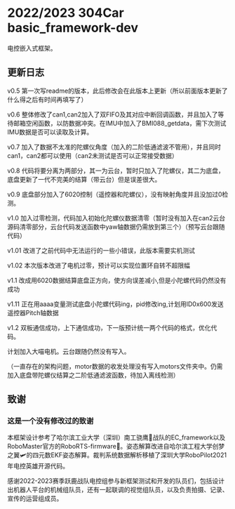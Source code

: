 # 2022/2023 304Car basic_framework-dev

电控嵌入式框架。

## 更新日志

v0.5  第一次写readme的版本，此后修改会在此版本上更新（所以前面版本更新了什么得之后有时间再填写了）

v0.6  整体修改了can1,can2加入了双FIFO及其对应中断回调函数，并且加入了等待邮箱空闲函数，以防数据冲突。在IMU中加入了BMI088_getdata，需下次测试IMU数据是否可以读取及计算。

v0.7  加入了数据不太准的陀螺仪角度（加入的二阶低通滤波不管用），并且同时can1，can2都可以使用（can2未测试是否可以正常接受数据）

v0.8  代码将要分离为两部分，其一为云台，暂时只加入了陀螺仪，其二为底盘，底盘更新了一代不完美的结算（带云台）但是误差很大。

v0.9  底盘部分加入了6020控制（遥控器和陀螺仪），没有映射角度并且没加过0检测。

v1.0  加入过零检测，代码加入初始化陀螺仪数据清零（暂时没有加入在can2云台源码清零部分，云台代码发送函数中yaw轴数据仍需放到第三个）（预写云台跟随代码）

v1.01  改进了之前代码中无法运行的一些小错误，此版本需要实机测试

v1.02  本次版本改进了电机过零，预计可以实现位置环自转不超限幅

v1.1  改成用6020数据结算底盘正方向，使方向误差减小,但是小陀螺代码仍然没有成功

v1.11  正在用aaaa变量测试底盘小陀螺代码ing，pid修改ing,计划用ID0x600发送遥控器Pitch轴数据

v1.2  双板通信成功，上下通信成功，下一版预计统一两个代码的格式，优化代码。

计划加入大喵电机。云台跟随仍然没有写入。

（一直存在的架构问题，motor数据的收发处理没有写入motors文件夹中。仍需加入底盘带陀螺仪结算之二阶低通滤波函数，待加入离线检测）

## 致谢

### 这是一个没有修改过的致谢

本框架设计参考了哈尔滨工业大学（深圳）南工骁鹰🦅战队的EC_framework以及RoboMaster官方的RoboRTS-firmware🤖。姿态解算改进自哈尔滨工程大学创梦之翼🛩️的四元数EKF姿态解算。裁判系统数据解析移植了深圳大学RoboPilot2021年电控英雄开源代码。

感谢2022-2023赛季跃鹿战队电控组参与新框架测试和开发的队员们，包括设计出机器人平台的机械组队员，还有一起联调的视觉组队员，以及负责拍摄、记录、宣传的运营组成员。

